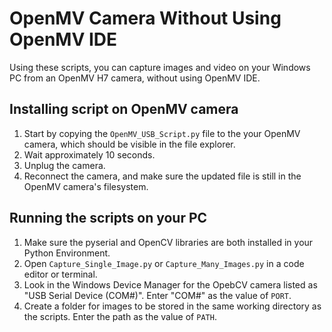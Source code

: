 # OpenMV Camera Without Using OpenMV IDE

Using these scripts, you can capture images and video on your Windows PC from an OpenMV H7 camera, without using OpenMV IDE. 

## Installing script on OpenMV camera
1. Start by copying the `OpenMV_USB_Script.py` file to the your OpenMV camera, which should be visible in the file explorer.
2. Wait approximately 10 seconds.
3. Unplug the camera.
4. Reconnect the camera, and make sure the updated file is still in the OpenMV camera's filesystem.

## Running the scripts on your PC
1. Make sure the pyserial and OpenCV libraries are both installed in your Python Environment. 
2. Open `Capture_Single_Image.py` or `Capture_Many_Images.py` in a code editor or terminal.
3. Look in the Windows Device Manager for the OpebCV camera listed as "USB Serial Device (COM#)". Enter "COM#" as the value of `PORT`.
4. Create a folder for images to be stored in the same working directory as the scripts. Enter the path as the value of `PATH`. 
